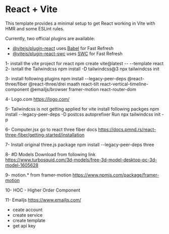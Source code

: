 # React + Vite

This template provides a minimal setup to get React working in Vite with HMR and some ESLint rules.

Currently, two official plugins are available:

- [@vitejs/plugin-react](https://github.com/vitejs/vite-plugin-react/blob/main/packages/plugin-react/README.md) uses [Babel](https://babeljs.io/) for Fast Refresh
- [@vitejs/plugin-react-swc](https://github.com/vitejs/vite-plugin-react-swc) uses [SWC](https://swc.rs/) for Fast Refresh

1- install the vite project for react
 npm create vite@latest -- --template react
 2- isntall the Tailwindcss
npm install -D tailwindcss@3
npx tailwindcss init

3- install following plugins 
npm install --legacy-peer-deps @react-three/fiber @react-three/drei maath react-tilt react-vertical-timeline-component @emailjs/browser framer-motion react-router-dom

4- Logo.com 
https://logo.com/

5- Tailwindcss is not  getting applied for vite
    install following packges 
    npm install --legacy-peer-deps  -D  postcss autoprefixer
    Run npx tailwindcss init -p 

6- Computer.jsx go to react three fiber docs 
https://docs.pmnd.rs/react-three-fiber/getting-started/installation

7- Install original three.js package 
npm install --legacy-peer-deps three

8- #D Models Download from following link 
https://www.turbosquid.com/3d-models/free-3d-model-desktop-pc-3d-model-1605628

9- motion.* from framer-motion
https://www.npmjs.com/package/framer-motion

10- HOC - Higher Order Component

11- Emailjs
https://www.emailjs.com/
- ceate account 
- create service 
- create template
- get api key 

